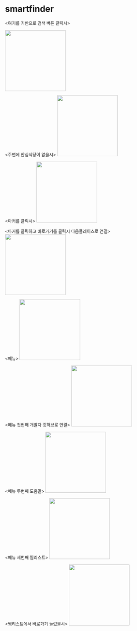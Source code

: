 # smartfinder

<여기를 기반으로 검색 버튼 클릭시>

<img width="200" src="https://user-images.githubusercontent.com/60922290/99652944-c9de0400-2a9b-11eb-978c-8b6ef2c4b0d2.PNG" width="90%"></img>

<주변에 안심식당이 없을시>
<img width="200" src="https://user-images.githubusercontent.com/60922290/99654012-1970ff80-2a9d-11eb-88ce-e9ab515071ad.PNG" width="90%"></img>


<마커를 클릭시>
<img width="200" src="https://user-images.githubusercontent.com/60922290/99653660-a6678900-2a9c-11eb-8501-1500792173d5.PNG" width="90%"></img>


<마커를 클릭하고 바로가기를 클릭시 다음플레이스로 연결>
<img width="200" src="https://user-images.githubusercontent.com/60922290/99653714-bb441c80-2a9c-11eb-9d5f-22cceee5e90a.PNG" width="90%"></img>


<메뉴>
<img width="200" src="https://user-images.githubusercontent.com/60922290/99653797-d6169100-2a9c-11eb-9bea-d7817d028ccc.PNG" width="90%"></img>


<메뉴 첫번째 개발자 깃허브로 연결>
<img width="200" src="https://user-images.githubusercontent.com/60922290/99653850-e7f83400-2a9c-11eb-8cc8-253ce965ae39.PNG" width="90%"></img>



<메뉴 두번째 도움말>
<img width="200" src="https://user-images.githubusercontent.com/60922290/99653873-f0e90580-2a9c-11eb-842c-1aa7c7dd258a.PNG" width="90%"></img>


<메뉴 세번째 찜리스트>
<img width="200" src="https://user-images.githubusercontent.com/60922290/99653764-cb5bfc00-2a9c-11eb-8fd3-00e2645fd04e.PNG" width="90%"></img>


<찜리스트에서 바로가기 눌렀을시>
<img width="200" src="https://user-images.githubusercontent.com/60922290/99653955-08c08980-2a9d-11eb-9ed5-dceb8a39e5bb.PNG" width="90%"></img>

